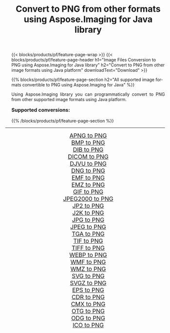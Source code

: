 ﻿---
title: Convert to PNG from other formats using Aspose.Imaging for Java library 
weight: 3920
url: /java/conversion/to/png/ 
lang: en
langdirlevel: 2
locales: zh-hans,ja,it,ru,de,es,fr,nl,id,lt,pl,pt,vi,tr,ko,zh-hant,ar,hi,th,sv,cs,uk,he
description: Using Aspose.Imaging you can convert to PNG from other formats using Java
---

{{< blocks/products/pf/feature-page-wrap >}}
{{< blocks/products/pf/feature-page-header h1="Image Files Conversion to PNG using Aspose.Imaging for Java library" h2="Convert to PNG from other image formats using Java platform" downloadText="Download" >}}


{{% blocks/products/pf/feature-page-section  h2="All supported image formats convertible to PNG using Aspose.Imaging for Java" %}}
<p align=justify>Using Aspose.Imaging library you can programmatically convert to PNG from other supported image formats using Java platform.</p>
<h3 style="margin-top:16px;">
Supported conversions:
</h3>
{{% /blocks/products/pf/feature-page-section %}}
<div class="container-fluid productfamilypage bg-gray">
    <div class="convertypes bg-gray agp-content section">
        <div class="container">
		<hr style="margin-left:-20px;"/>
		<div class="row other-converters" style="gap: 10px;font-size: 19px;text-align:center;">
		    <div class='col-md-3 other-converter remove-lp remove-rp'><a href="/imaging/java/conversion/apng-to-png/" style="padding:15px;">APNG to PNG</a></div>
<div class='col-md-3 other-converter remove-lp remove-rp'><a href="/imaging/java/conversion/bmp-to-png/" style="padding:15px;">BMP to PNG</a></div>
<div class='col-md-3 other-converter remove-lp remove-rp'><a href="/imaging/java/conversion/dib-to-png/" style="padding:15px;">DIB to PNG</a></div>
<div class='col-md-3 other-converter remove-lp remove-rp'><a href="/imaging/java/conversion/dicom-to-png/" style="padding:15px;">DICOM to PNG</a></div>
<div class='col-md-3 other-converter remove-lp remove-rp'><a href="/imaging/java/conversion/djvu-to-png/" style="padding:15px;">DJVU to PNG</a></div>
<div class='col-md-3 other-converter remove-lp remove-rp'><a href="/imaging/java/conversion/dng-to-png/" style="padding:15px;">DNG to PNG</a></div>
<div class='col-md-3 other-converter remove-lp remove-rp'><a href="/imaging/java/conversion/emf-to-png/" style="padding:15px;">EMF to PNG</a></div>
<div class='col-md-3 other-converter remove-lp remove-rp'><a href="/imaging/java/conversion/emz-to-png/" style="padding:15px;">EMZ to PNG</a></div>
<div class='col-md-3 other-converter remove-lp remove-rp'><a href="/imaging/java/conversion/gif-to-png/" style="padding:15px;">GIF to PNG</a></div>
<div class='col-md-3 other-converter remove-lp remove-rp'><a href="/imaging/java/conversion/jpeg2000-to-png/" style="padding:15px;">JPEG2000 to PNG</a></div>
<div class='col-md-3 other-converter remove-lp remove-rp'><a href="/imaging/java/conversion/jp2-to-png/" style="padding:15px;">JP2 to PNG</a></div>
<div class='col-md-3 other-converter remove-lp remove-rp'><a href="/imaging/java/conversion/j2k-to-png/" style="padding:15px;">J2K to PNG</a></div>
<div class='col-md-3 other-converter remove-lp remove-rp'><a href="/imaging/java/conversion/jpg-to-png/" style="padding:15px;">JPG to PNG</a></div>
<div class='col-md-3 other-converter remove-lp remove-rp'><a href="/imaging/java/conversion/jpeg-to-png/" style="padding:15px;">JPEG to PNG</a></div>
<div class='col-md-3 other-converter remove-lp remove-rp'><a href="/imaging/java/conversion/tga-to-png/" style="padding:15px;">TGA to PNG</a></div>
<div class='col-md-3 other-converter remove-lp remove-rp'><a href="/imaging/java/conversion/tif-to-png/" style="padding:15px;">TIF to PNG</a></div>
<div class='col-md-3 other-converter remove-lp remove-rp'><a href="/imaging/java/conversion/tiff-to-png/" style="padding:15px;">TIFF to PNG</a></div>
<div class='col-md-3 other-converter remove-lp remove-rp'><a href="/imaging/java/conversion/webp-to-png/" style="padding:15px;">WEBP to PNG</a></div>
<div class='col-md-3 other-converter remove-lp remove-rp'><a href="/imaging/java/conversion/wmf-to-png/" style="padding:15px;">WMF to PNG</a></div>
<div class='col-md-3 other-converter remove-lp remove-rp'><a href="/imaging/java/conversion/wmz-to-png/" style="padding:15px;">WMZ to PNG</a></div>
<div class='col-md-3 other-converter remove-lp remove-rp'><a href="/imaging/java/conversion/svg-to-png/" style="padding:15px;">SVG to PNG</a></div>
<div class='col-md-3 other-converter remove-lp remove-rp'><a href="/imaging/java/conversion/svgz-to-png/" style="padding:15px;">SVGZ to PNG</a></div>
<div class='col-md-3 other-converter remove-lp remove-rp'><a href="/imaging/java/conversion/eps-to-png/" style="padding:15px;">EPS to PNG</a></div>
<div class='col-md-3 other-converter remove-lp remove-rp'><a href="/imaging/java/conversion/cdr-to-png/" style="padding:15px;">CDR to PNG</a></div>
<div class='col-md-3 other-converter remove-lp remove-rp'><a href="/imaging/java/conversion/cmx-to-png/" style="padding:15px;">CMX to PNG</a></div>
<div class='col-md-3 other-converter remove-lp remove-rp'><a href="/imaging/java/conversion/otg-to-png/" style="padding:15px;">OTG to PNG</a></div>
<div class='col-md-3 other-converter remove-lp remove-rp'><a href="/imaging/java/conversion/odg-to-png/" style="padding:15px;">ODG to PNG</a></div>
<div class='col-md-3 other-converter remove-lp remove-rp'><a href="/imaging/java/conversion/ico-to-png/" style="padding:15px;">ICO to PNG</a></div>
                </div>
        </div>
    </div>
</div>
<br/>

